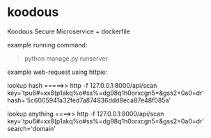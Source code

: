 # koodous
Koodous Secure Microservice + dockerfile

example running command:
> python manage.py runserver


example web-request using httpie:


lookup hash =====>>  http -f 127.0.0.1:8000/api/scan key='tpu6#=xx8(p1akq%o#ss%=dg98q1h0orxcgn5=&gss2+0a0=dr' hash='5c6005941a32fed7a874836ddd8eca87e48f085a'



lookup anything ====>> http -f 127.0.0.1:8000/api/scan key='tpu6#=xx8(p1akq%o#ss%=dg98q1h0orxcgn5=&gss2+0a0=dr' search='domain'
